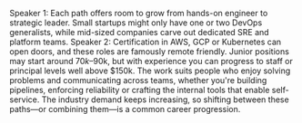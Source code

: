 Speaker 1: Each path offers room to grow from hands-on engineer to strategic leader. Small startups might only have one or two DevOps generalists, while mid-sized companies carve out dedicated SRE and platform teams.
Speaker 2: Certification in AWS, GCP or Kubernetes can open doors, and these roles are famously remote friendly. Junior positions may start around $70k–$90k, but with experience you can progress to staff or principal levels well above $150k. The work suits people who enjoy solving problems and communicating across teams, whether you're building pipelines, enforcing reliability or crafting the internal tools that enable self-service. The industry demand keeps increasing, so shifting between these paths—or combining them—is a common career progression.

